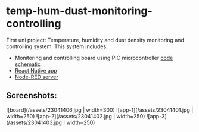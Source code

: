 # temp-hum-dust-monitoring-controlling

First uni project: Temperature, humidity and dust density monitoring and controlling system.
This system includes:
- Monitoring and controlling board using PIC microcontroller [code](/code) [schematic](/schematic)
- [React Native app](/app)
- [Node-RED server](/node-red)

## Screenshots:
![board](/assets/23041406.jpg | width=300)
![app-1](/assets/23041401.jpg | width=250)
![app-2](/assets/23041402.jpg | width=250)
![app-3](/assets/23041403.jpg | width=250)
